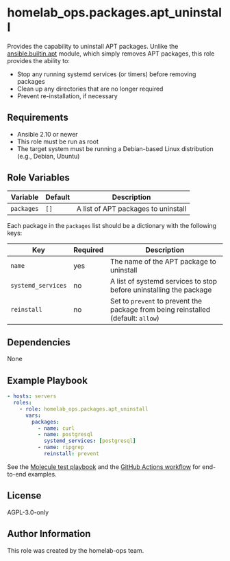 homelab_ops.packages.apt_uninstall
==================================

Provides the capability to uninstall APT packages. Unlike the [ansible.builtin.apt](https://docs.ansible.com/ansible/latest/collections/ansible/builtin/apt_module.html) module, which simply removes APT packages, this role provides the ability to:

- Stop any running systemd services (or timers) before removing packages
- Clean up any directories that are no longer required
- Prevent re-installation, if necessary

Requirements
------------

- Ansible 2.10 or newer
- This role must be run as root
- The target system must be running a Debian-based Linux distribution (e.g., Debian, Ubuntu)

Role Variables
--------------

| Variable | Default | Description |
| --- | --- | --- |
| `packages` | `[]` | A list of APT packages to uninstall |

Each package in the `packages` list should be a dictionary with the following keys:

| Key | Required | Description |
| --- | --- | --- |
| `name` | yes | The name of the APT package to uninstall |
| `systemd_services` | no | A list of systemd services to stop before uninstalling the package |
| `reinstall` | no | Set to `prevent` to prevent the package from being reinstalled (default: `allow`) |

Dependencies
------------

None

Example Playbook
----------------

```yaml
- hosts: servers
  roles:
    - role: homelab_ops.packages.apt_uninstall
      vars:
        packages:
          - name: curl
          - name: postgresql
            systemd_services: [postgresql]
          - name: ripgrep
            reinstall: prevent
```

See the [Molecule test playbook](../../molecule/apt_uninstall/converge.yml) and the [GitHub Actions workflow](../../../.github/workflows/test-packages.yaml) for end-to-end examples.

License
-------

AGPL-3.0-only

Author Information
------------------

This role was created by the homelab-ops team.
